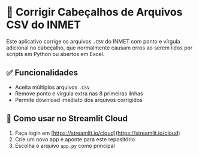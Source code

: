 
# 🧹 Corrigir Cabeçalhos de Arquivos CSV do INMET

Este aplicativo corrige os arquivos `.CSV` do INMET com ponto e vírgula adicional no cabeçalho, que normalmente causam erros ao serem lidos por scripts em Python ou abertos em Excel.

## ✅ Funcionalidades
- Aceita múltiplos arquivos `.CSV`
- Remove ponto e vírgula extra nas 8 primeiras linhas
- Permite download imediato dos arquivos corrigidos

## 🚀 Como usar no Streamlit Cloud
1. Faça login em [https://streamlit.io/cloud](https://streamlit.io/cloud)
2. Crie um novo app e aponte para este repositório
3. Escolha o arquivo `app.py` como principal
